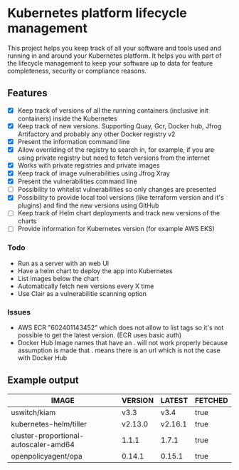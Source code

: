 # Kubernetes platform lifecycle management

This project helps you keep track of all your software and tools used and running in and around your Kubernetes platform. It helps you with part of the lifecycle management to keep your software up to data for feature completeness, security or compliance reasons. 

## Features

- [x] Keep track of versions of all the running containers (inclusive init containers) inside the Kubernetes
- [x] Keep track of new versions. Supporting Quay, Gcr, Docker hub, Jfrog Artifactory and probably any other Docker registry v2
- [x] Present the information command line
- [x] Allow overriding of the registry to search in, for example, if you are using private registry but need to fetch versions from the internet
- [x] Works with private registries and private images
- [x] Keep track of image vulnerabilities using Jfrog Xray
- [x] Present the vulnerabilities command line
- [ ] Possibility to whitelist vulnerabilities so only changes are presented
- [x] Possibility to provide local tool versions (like terraform version and it's plugins) and find the new versions using GitHub
- [ ] Keep track of Helm chart deployments and track new versions of the charts
- [ ] Provide information for Kubernetes version (for example AWS EKS)

### Todo

* Run as a server with an web UI
* Have a helm chart to deploy the app into Kubernetes
* List images below the chart
* Automatically fetch new versions every X time
* Use Clair as a vulnerabilitie scanning option

### Issues

* AWS ECR "602401143452" which does not allow to list tags so it's not possible to get the latest version. (ECR uses basic auth)
* Docker Hub Image names that have an . will not work properly because assumption is made that . means there is an url which is not the case with Docker Hub

## Example output


|                 IMAGE                 | VERSION | LATEST  | FETCHED |
| --------------------------------------|---------|---------|---------|
| uswitch/kiam                          |  v3.3   |  v3.4   | true    |
| kubernetes-helm/tiller                | v2.13.0 | v2.16.1 | true    |
| cluster-proportional-autoscaler-amd64 |  1.1.1  |  1.7.1  | true    |
| openpolicyagent/opa                   | 0.14.1  | 0.15.1  | true    |
